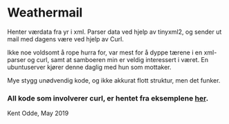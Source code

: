 # Weathermail

Henter værdata fra yr i xml. Parser data ved hjelp av tinyxml2, og sender ut mail med dagens være ved hjelp av Curl.

Ikke noe voldsomt å rope hurra for, var mest for å dyppe tærene i en xml-parser og curl, samt at samboeren min er veldig interessert i været. En ubuntuserver kjører denne daglig med hun som mottaker.

Mye stygg unødvendig kode, og ikke akkurat flott struktur, men det funker.

### All kode som involverer curl, er hentet fra eksemplene [her](https://curl.haxx.se/libcurl/c/example.html).

Kent Odde, May 2019
